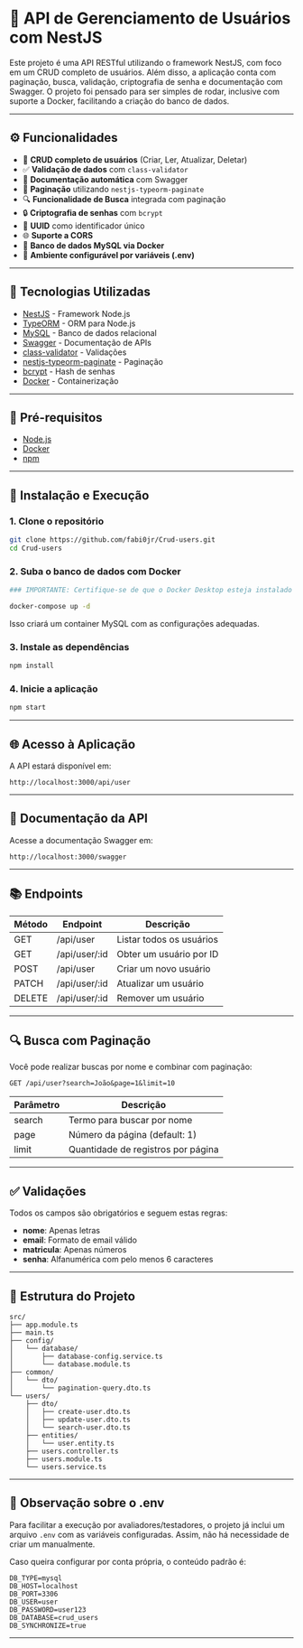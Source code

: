 # 🚀 API de Gerenciamento de Usuários com NestJS

Este projeto é uma API RESTful utilizando o framework NestJS, com foco em um CRUD completo de usuários. Além disso, a aplicação conta com paginação, busca, validação, criptografia de senha e documentação com Swagger. O projeto foi pensado para ser simples de rodar, inclusive com suporte a Docker, facilitando a criação do banco de dados.

---

## ⚙️ Funcionalidades

- 🔐 **CRUD completo de usuários** (Criar, Ler, Atualizar, Deletar)
- ✅ **Validação de dados** com `class-validator`
- 🧾 **Documentação automática** com Swagger
- 📄 **Paginação** utilizando `nestjs-typeorm-paginate`
- 🔍 **Funcionalidade de Busca** integrada com paginação
- 🔒 **Criptografia de senhas** com `bcrypt`
- 🧩 **UUID** como identificador único
- 🌐 **Suporte a CORS**
- 🐳 **Banco de dados MySQL via Docker**
- 🌱 **Ambiente configurável por variáveis (.env)**

---

## 🧰 Tecnologias Utilizadas

- [NestJS](https://nestjs.com/) - Framework Node.js
- [TypeORM](https://typeorm.io/) - ORM para Node.js
- [MySQL](https://www.mysql.com/) - Banco de dados relacional
- [Swagger](https://swagger.io/) - Documentação de APIs
- [class-validator](https://github.com/typestack/class-validator) - Validações
- [nestjs-typeorm-paginate](https://www.npmjs.com/package/nestjs-typeorm-paginate) - Paginação
- [bcrypt](https://www.npmjs.com/package/bcrypt) - Hash de senhas
- [Docker](https://www.docker.com/) - Containerização

---

## 🧪 Pré-requisitos

- [Node.js](https://nodejs.org/)
- [Docker](https://docs.docker.com/compose/)
- [npm](https://www.npmjs.com/)

---

## 🚀 Instalação e Execução

### 1. Clone o repositório

```bash
git clone https://github.com/fabi0jr/Crud-users.git
cd Crud-users
```

### 2. Suba o banco de dados com Docker

```bash
### IMPORTANTE: Certifique-se de que o Docker Desktop esteja instalado e em execução

docker-compose up -d
```

Isso criará um container MySQL com as configurações adequadas.

### 3. Instale as dependências

```bash
npm install
```

### 4. Inicie a aplicação

```bash
npm start
```

---

## 🌐 Acesso à Aplicação

A API estará disponível em:

```
http://localhost:3000/api/user
```

---

## 🧾 Documentação da API

Acesse a documentação Swagger em:

```
http://localhost:3000/swagger
```

---

## 📚 Endpoints

| Método | Endpoint                   | Descrição                    |
|--------|----------------------------|------------------------------|
| GET    | /api/user                  | Listar todos os usuários     |
| GET    | /api/user/:id              | Obter um usuário por ID      |
| POST   | /api/user                  | Criar um novo usuário        |
| PATCH  | /api/user/:id              | Atualizar um usuário         |
| DELETE | /api/user/:id              | Remover um usuário           |

---

## 🔍 Busca com Paginação

Você pode realizar buscas por nome e combinar com paginação:

```http
GET /api/user?search=João&page=1&limit=10
```

| Parâmetro | Descrição                             |
|-----------|----------------------------------------|
| search    | Termo para buscar por nome             |
| page      | Número da página (default: 1)          |
| limit     | Quantidade de registros por página     |

---

## ✅ Validações

Todos os campos são obrigatórios e seguem estas regras:

- **nome**: Apenas letras
- **email**: Formato de email válido
- **matricula**: Apenas números
- **senha**: Alfanumérica com pelo menos 6 caracteres

---

## 📁 Estrutura do Projeto

```
src/
├── app.module.ts
├── main.ts
├── config/
│   └── database/
│       ├── database-config.service.ts
│       └── database.module.ts
├── common/
│   └── dto/
│       └── pagination-query.dto.ts
└── users/
    ├── dto/
    │   ├── create-user.dto.ts
    │   ├── update-user.dto.ts
    │   └── search-user.dto.ts
    ├── entities/
    │   └── user.entity.ts
    ├── users.controller.ts
    ├── users.module.ts
    └── users.service.ts
```

---

## 📝 Observação sobre o .env

Para facilitar a execução por avaliadores/testadores, o projeto já inclui um arquivo `.env` com as variáveis configuradas. Assim, não há necessidade de criar um manualmente.

Caso queira configurar por conta própria, o conteúdo padrão é:

```env
DB_TYPE=mysql
DB_HOST=localhost
DB_PORT=3306
DB_USER=user
DB_PASSWORD=user123
DB_DATABASE=crud_users
DB_SYNCHRONIZE=true
```

---
